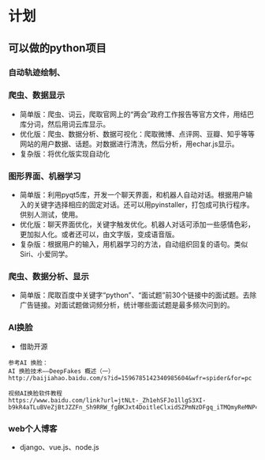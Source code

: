 # 计划


## 可以做的python项目
### 自动轨迹绘制、

### 爬虫、数据显示
- 简单版：爬虫、词云，爬取官网上的“两会”政府工作报告等官方文件，用结巴库分词，然后用词云库显示。
- 优化版：爬虫、数据分析、数据可视化：爬取微博、点评网、豆瓣、知乎等等网站的用户数据、话题。对数据进行清洗，然后分析，用echar.js显示。
- 复杂版：将优化版实现自动化


### 图形界面、机器学习
- 简单版：利用pyqt5库，开发一个聊天界面，和机器人自动对话。根据用户输入的关键字选择相应的固定对话。还可以用pyinstaller，打包成可执行程序。供别人测试，使用。
- 优化版：聊天界面优化，关键字触发优化。机器人对话可添加一些感情色彩，更加拟人化。或者还可以，由文字版，变成语音版。
- 复杂版：根据用户的输入，用机器学习的方法，自动组织回复的语句。类似Siri、小爱同学。

### 爬虫、数据分析、显示
- 简单版：爬取百度中关键字“python”、“面试题”前30个链接中的面试题。去除广告链接。对面试题做词频分析，统计哪些面试题是最多频次问到的。

### AI换脸
- 借助开源
```
参考AI 换脸：
AI 换脸技术——DeepFakes 概述（一）
http://baijiahao.baidu.com/s?id=1596785142340985604&wfr=spider&for=pc

视频AI换脸软件教程
https://www.baidu.com/link?url=jtNLt-_Zh1ehSFJo1llgS3XI-b9kR4aTLuBVeZjBtJZZFn_Sh9RRW_fgBKJxt4DoitleClxidSZPmNzDFgq_iTMQmyReMNP4FMSGPj74TvC&wd=&eqid=98035d0f00032289000000065ca56158
```

### web个人博客
- django、vue.js、node.js